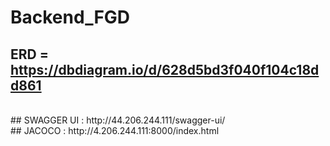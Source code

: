 # Backend_FGD

## ERD = https://dbdiagram.io/d/628d5bd3f040f104c18dd861
<br/> 
## SWAGGER  UI : http://44.206.244.111/swagger-ui/
<br/>
## JACOCO : http://4.206.244.111:8000/index.html


